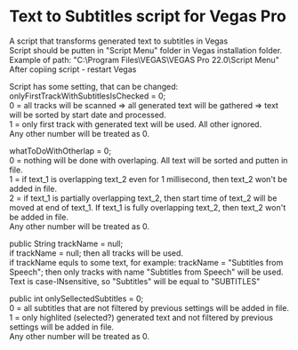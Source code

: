# Text to Subtitles script for Vegas Pro
A script that transforms generated text to subtitles in Vegas  
Script should be putten in "Script Menu" folder in Vegas installation folder. Example of path: "C:\Program Files\VEGAS\VEGAS Pro 22.0\Script Menu"  
After copiing script - restart Vegas  

Script has some setting, that can be changed:  
onlyFirstTrackWithSubtitlesIsChecked = 0;  
0 = all tracks will be scanned => all generated text will be gathered => text will be sorted by start date and processed.  
1 = only first track with generated text will be used. All other ignored.  
Any other number will be treated as 0.  
                                                                
whatToDoWithOtherlap = 0;  
0 = nothing will be done with overlaping. All text will be sorted and putten in file.  
1 = if text_1 is overlapping text_2 even for 1 millisecond, then text_2 won't be added in file.  
2 = if text_1 is partially overlapping text_2, then start time of text_2 will be moved at end of text_1. If text_1 is fully overlapping text_2, then text_2 won't be added in file.  
Any other number will be treated as 0.  

public String trackName = null;  
if trackName = null; then all tracks will be used.  
if trackName equls to some text, for example: trackName = "Subtitles from Speech"; then only tracks with name "Subtitles from Speech" will be used. Text is case-INsensitive, so "Subtitles" will be equal to "SUBTITLES"  

public int onlySellectedSubtitles = 0;  
0 = all subtitles that are not filtered by previous settings will be added in file.  
1 = only highlited (selected?) generated text and not filtered by previous settings will be added in file.  
Any other number will be treated as 0.
